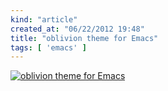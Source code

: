 ```yaml
---
kind: "article"
created_at: "06/22/2012 19:48"
title: "oblivion theme for Emacs"
tags: [ 'emacs' ]
---
```

[![oblivion theme for Emacs](http://img.sovechkin.com/oblivion.png)](https://github.com/pomeo/oblivion-emacs)
